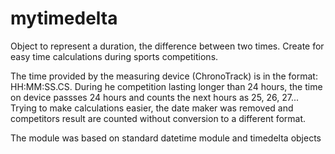 # mytimedelta
Object to represent a duration, the difference between two times. Create for easy time calculations during sports competitions.

The time provided by the measuring device (ChronoTrack) is in the format: HH:MM:SS.CS. During he competition lasting longer than 24 hours, the time on device passses 24 hours and counts the next hours as 25, 26, 27... Trying to make calculations easier, the date maker was removed and competitors result are counted without conversion to a different format.


The module was based on standard datetime module and timedelta objects
